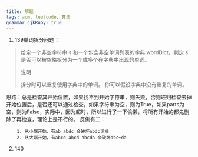 ```yaml
---
title: 解题
tags: acm, leetcode, 算法
grammar_cjkRuby: true
---
```



 1. 139单词拆分问题：

> 给定一个非空字符串 s 和一个包含非空单词列表的字典 wordDict，判定 s 是否可以被空格拆分为一个或多个在字典中出现的单词。
> 
> 说明：
> 
> 拆分时可以重复使用字典中的单词。 你可以假设字典中没有重复的单词。

思路：总是检查其开始位置，如果找不到开始字符串，则失败，否则递归检查去掉开始位置后，是否还可以通过检查，如果字符串为空，则为True，如果parts为空，则为False，实际中，因为超时，所以进行了一下偷懒，将所有开始的都先删除了再检查，理论上是不行的。
反例有二：

		1. 从小端开始，有ab abdc 会破坏abdc词根
		2. 从大端开始，有abcd abcd abcda 会破坏abc+da
 2. 140